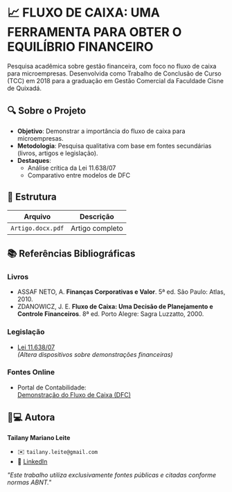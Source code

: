 # 📈 FLUXO DE CAIXA: UMA FERRAMENTA PARA OBTER O EQUILÍBRIO FINANCEIRO

Pesquisa acadêmica sobre gestão financeira, com foco no fluxo de caixa para microempresas. Desenvolvida como Trabalho de Conclusão de Curso (TCC) em 2018 para a graduação em Gestão Comercial da 
Faculdade Cisne de Quixadá.

## 🔍 Sobre o Projeto
- **Objetivo**: Demonstrar a importância do fluxo de caixa para microempresas.
- **Metodologia**: Pesquisa qualitativa com base em fontes secundárias (livros, artigos e legislação).
- **Destaques**:
  - Análise crítica da Lei 11.638/07
  - Comparativo entre modelos de DFC

## 📂 Estrutura
| Arquivo       | Descrição               |
|--------------|-------------------------|
| `Artigo.docx.pdf`    | Artigo completo        | 

## 📚 Referências Bibliográficas
### Livros
- ASSAF NETO, A. **Finanças Corporativas e Valor**. 5ª ed. São Paulo: Atlas, 2010.  
- ZDANOWICZ, J. E. **Fluxo de Caixa: Uma Decisão de Planejamento e Controle Financeiros**. 8ª ed. Porto Alegre: Sagra Luzzatto, 2000.  

### Legislação
- [Lei 11.638/07](http://www.planalto.gov.br/ccivil_03/_Ato2007-2010/2007/Lei/L11638.htm)  
  *(Altera dispositivos sobre demonstrações financeiras)*  

### Fontes Online
- Portal de Contabilidade:  
  [Demonstração do Fluxo de Caixa (DFC)](http://www.portaldecontabilidade.com.br/tematicas/ademonstracaodosfluxos.htm)  

## 👩💻 Autora
**Tailany Mariano Leite**  
- ✉️ `tailany.leite@gmail.com`  
- 🔗 [LinkedIn](https://linkedin.com/in/tailany)  

*"Este trabalho utiliza exclusivamente fontes públicas e citadas conforme normas ABNT."*
